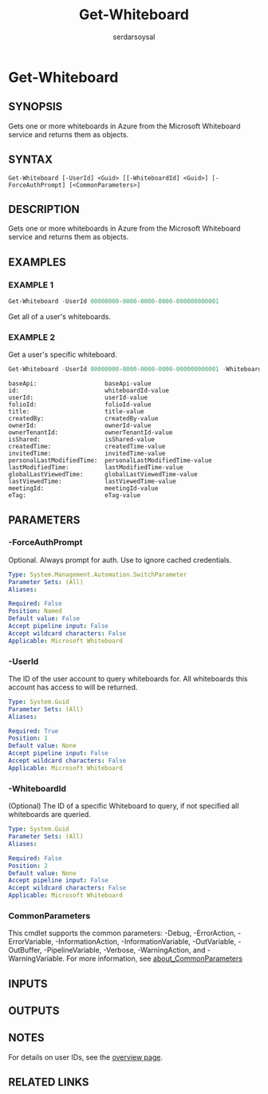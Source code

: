 ﻿---
external help file: WhiteboardAdmin-help.xml
Module Name: WhiteboardAdmin
online version: https://learn.microsoft.com/powershell/module/whiteboard/get-whiteboard
applicable: Microsoft Whiteboard
title: Get-Whiteboard
schema: 2.0.0
author: serdarsoysal
ms.author: serdars
ms.reviewer:
---

# Get-Whiteboard

## SYNOPSIS
Gets one or more whiteboards in Azure from the Microsoft Whiteboard service and returns them as
objects.

## SYNTAX

```
Get-Whiteboard [-UserId] <Guid> [[-WhiteboardId] <Guid>] [-ForceAuthPrompt] [<CommonParameters>]
```

## DESCRIPTION

Gets one or more whiteboards in Azure from the Microsoft Whiteboard service and returns them as
objects.

## EXAMPLES

### EXAMPLE 1

```powershell
Get-Whiteboard -UserId 00000000-0000-0000-0000-000000000001
```

Get all of a user's whiteboards.

### EXAMPLE 2

Get a user's specific whiteboard.

```powershell
Get-Whiteboard -UserId 00000000-0000-0000-0000-000000000001 -WhiteboardId 00000000-0000-0000-0000-000000000002
```

```Output
baseApi:                   baseApi-value
id:                        whiteboardId-value
userId:                    userId-value
folioId:                   folioId-value
title:                     title-value
createdBy:                 createdBy-value
ownerId:                   ownerId-value
ownerTenantId:             ownerTenantId-value
isShared:                  isShared-value
createdTime:               createdTime-value
invitedTime:               invitedTime-value
personalLastModifiedTime:  personalLastModifiedTime-value
lastModifiedTime:          lastModifiedTime-value
globalLastViewedTime:      globalLastViewedTime-value
lastViewedTime:            lastViewedTime-value
meetingId:                 meetingId-value
eTag:                      eTag-value
```

## PARAMETERS

### -ForceAuthPrompt

Optional. Always prompt for auth. Use to ignore cached credentials.

```yaml
Type: System.Management.Automation.SwitchParameter
Parameter Sets: (All)
Aliases:

Required: False
Position: Named
Default value: False
Accept pipeline input: False
Accept wildcard characters: False
Applicable: Microsoft Whiteboard
```

### -UserId

The ID of the user account to query whiteboards for. All whiteboards this account has access to will
be returned.

```yaml
Type: System.Guid
Parameter Sets: (All)
Aliases:

Required: True
Position: 1
Default value: None
Accept pipeline input: False
Accept wildcard characters: False
Applicable: Microsoft Whiteboard
```

### -WhiteboardId
(Optional) The ID of a specific Whiteboard to query, if not specified all whiteboards are queried.

```yaml
Type: System.Guid
Parameter Sets: (All)
Aliases:

Required: False
Position: 2
Default value: None
Accept pipeline input: False
Accept wildcard characters: False
Applicable: Microsoft Whiteboard
```

### CommonParameters

This cmdlet supports the common parameters: -Debug, -ErrorAction, -ErrorVariable,
-InformationAction, -InformationVariable, -OutVariable, -OutBuffer, -PipelineVariable, -Verbose,
-WarningAction, and -WarningVariable. For more information, see
[about_CommonParameters](https://go.microsoft.com/fwlink/p/?LinkID=113216)

## INPUTS

## OUTPUTS

## NOTES

For details on user IDs, see the [overview page](../../docs-conceptual/overview.md).

## RELATED LINKS
